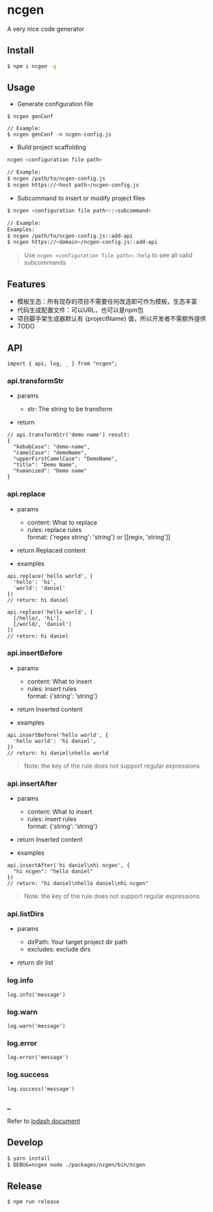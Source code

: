 # ncgen
A very nice code generator

## Install

```bash
$ npm i ncgen -g
```
## Usage

- Generate configuration file
```
$ ncgen genConf

// Example:
$ ncgen genConf -n ncgen-config.js
```

- Build project scaffolding
```bash
ncgen <configuration file path>

// Example:
$ ncgen /path/to/ncgen-config.js
$ ncgen https://<host path>/ncgen-config.js
```

- Subcommand to insert or modify project files
```bash
$ ncgen <configuration file path>::<subcommand>

// Example:
Examples:
$ ncgen /path/to/ncgen-config.js::add-api
$ ncgen https://<domain>/ncgen-config.js::add-api
```

> Use `ncgen <configuration file path>::help` to see all valid subcommands

## Features

- 模板生态：所有现存的项目不需要任何改造即可作为模板，生态丰富
- 代码生成配置文件：可以URL，也可以是npm包
- 项目脚手架生成器默认有 {projectName} 值，所以开发者不需额外提供
- TODO

## API

```
import { api, log, _ } from "ncgen";
```

### api.transformStr

- params
  - str: The string to be transform

- return
```
// api.transformStr('demo name') result: 
{
  "kebabCase": "demo-name",
  "camelCase": "demoName",
  "upperFirstCamelCase": "DemoName",
  "title": "Demo Name",
  "humanized": "Demo name"
}
```

### api.replace

- params
    - content: What to replace
    - rules: replace rules  
      format: {'regex string': 'string'} or [[regix, 'string']]

- return
    Replaced content

- examples
```
api.replace('hello world', {
  'hello': 'hi',
  'world': 'daniel'
})
// return: hi daniel

api.replace('hello world', [
  [/hello/, 'hi'], 
  [/world/, 'daniel']
])
// return: hi daniel
```

### api.insertBefore

- params
    - content: What to insert
    - rules: insert rules  
      format: {'string': 'string'}

- return
    Inserted content

- examples
```
api.insertBefore('hello world', {
  'hello world': 'hi daniel',
})
// return: hi daniel\nhello world
```

> Note: the key of the rule does not support regular expressions

### api.insertAfter

- params
    - content: What to insert
    - rules: insert rules  
      format: {'string': 'string'}

- return
    Inserted content

- examples
```
api.insertAfter('hi daniel\nhi ncgen', {
  "hi ncgen": "hello daniel"
})
// return: "hi daniel\nhello daniel\nhi ncgen"
```

> Note: the key of the rule does not support regular expressions

### api.listDirs

- params
  - dirPath: Your target project dir path
  - excludes: exclude dirs

- return
    dir list

### log.info

```
log.info('message')
```

### log.warn
```
log.warn('message')
```

### log.error
```
log.error('message')
```

### log.success
```
log.success('message')
```

### _

Refer to [lodash document](https://lodash.com/docs)

## Develop

```bash
$ yarn install
$ DEBUG=ncgen node ./packages/ncgen/bin/ncgen
```

## Release

```bash
$ npm run release
```
